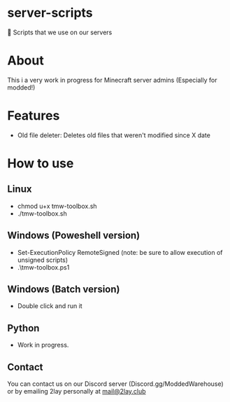 # server-scripts
📄 Scripts that we use on our servers

# About 
This i a very work in progress for Minecraft server admins (Especially for modded!)

# Features
- Old file deleter: Deletes old files that weren't modified since X date

# How to use

## Linux
- chmod u+x tmw-toolbox.sh
- ./tmw-toolbox.sh

## Windows (Poweshell version)
- Set-ExecutionPolicy RemoteSigned (note: be sure to allow execution of unsigned scripts)
- .\tmw-toolbox.ps1

## Windows (Batch version)
- Double click and run it

## Python
- Work in progress.

## Contact
You can contact us on our Discord server (Discord.gg/ModdedWarehouse) or by emailing 2lay personally at mail@2lay.club
